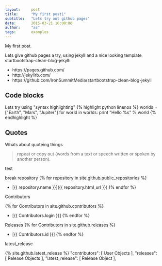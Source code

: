 ```yaml
---
layout:     post
title:      "My first post1"
subtitle:   "Lets try out github pages"
date:       2015-03-21 16:00:00
author:     "az"
tags:       examples
---
```

My first post.

<p>Lets give github pages a try, using jekyll and a nice looking template startbootstrap-clean-blog-jekyll:
<ul>
   <li>https://pages.github.com/</li>
   <li>http://jekyllrb.com/</li>
   <li>https://github.com/IronSummitMedia/startbootstrap-clean-blog-jekyll</li>
</ul></p>

<h2 class="section-heading">Code blocks</h2>
<p>
Lets try using "syntax highlighting"
{% highlight python linenos %}
worlds = ["Earth", "Mars", "Jupiter"]
for world in worlds:
   print "Hello %s" % world
{% endhighlight %}
</p>


<h2 class="section-heading">Quotes</h2>
<p>
Whats about quoteing things
<blockquote>repeat or copy out (words from a text or speech written or spoken by another person).</blockquote>
</p>

test

break
repository
{% for repository in site.github.public_repositories %}
  * [{{ repository.name }}]({{ repository.html_url }})
{% endfor %}


Contributors

{% for Contributors in site.github.contributors %}
  * [{{ Contributors.login }}]
{% endfor %}

Releases
{% for Contributors in site.github.releases %}
  * [{{ Contributors.id }}]
{% endfor %}

latest_release

{% site.github.latest_release %}
    "contributors": [ User Objects ],
    "releases": [ Release Objects ],
    "latest_release": [ Release Object ],
    
    
    
    

